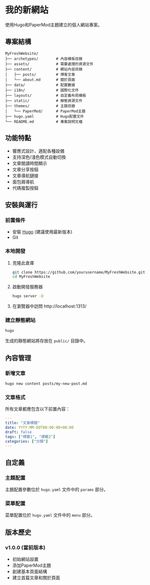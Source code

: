 # 我的新網站

使用Hugo和PaperMod主題建立的個人網站專案。

## 專案結構

```
MyFreshWebsite/
├── archetypes/        # 內容模板目錄
├── assets/            # 需要處理的資源文件
├── content/           # 網站內容目錄
│   ├── posts/         # 博客文章
│   └── about.md       # 關於頁面
├── data/              # 配置數據
├── i18n/              # 國際化文件
├── layouts/           # 自定義布局模板
├── static/            # 靜態資源文件
├── themes/            # 主題目錄
│   └── PaperMod/      # PaperMod主題
├── hugo.yaml          # Hugo配置文件
└── README.md          # 專案說明文檔
```

## 功能特點

- 響應式設計，適配各種設備
- 支持深色/淺色模式自動切換
- 文章閱讀時間顯示
- 文章分享按鈕
- 文章導航鏈接
- 面包屑導航
- 代碼複製按鈕

## 安裝與運行

### 前置條件

- 安裝 [Hugo](https://gohugo.io/installation/) (建議使用最新版本)
- Git

### 本地開發

1. 克隆此倉庫
   ```bash
   git clone https://github.com/yourusername/MyFreshWebsite.git
   cd MyFreshWebsite
   ```

2. 啟動開發服務器
   ```bash
   hugo server -D
   ```

3. 在瀏覽器中訪問 http://localhost:1313/

### 建立靜態網站

```bash
hugo
```

生成的靜態網站將存放在 `public/` 目錄中。

## 內容管理

### 新增文章

```bash
hugo new content posts/my-new-post.md
```

### 文章格式

所有文章都應包含以下前置內容：

```yaml
---
title: "文章標題"
date: YYYY-MM-DDT00:00:00+08:00
draft: false
tags: ["標籤1", "標籤2"]
categories: ["分類"]
---
```

## 自定義

### 主題配置

主題配置參數位於 `hugo.yaml` 文件中的 `params` 部分。

### 菜單配置

菜單配置位於 `hugo.yaml` 文件中的 `menu` 部分。

## 版本歷史

### v1.0.0 (當前版本)
- 初始網站設置
- 添加PaperMod主題
- 創建基本頁面結構
- 建立首篇文章和關於頁面 